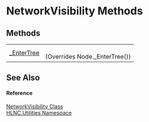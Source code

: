 # NetworkVisibility Methods




## Methods
<table>
<tr>
<td><a href="M_HLNC_Utilities_NetworkVisibility__EnterTree">_EnterTree</a></td>
<td><br />(Overrides Node._EnterTree())</td></tr>
</table>

## See Also


#### Reference
<a href="T_HLNC_Utilities_NetworkVisibility">NetworkVisibility Class</a>  
<a href="N_HLNC_Utilities">HLNC.Utilities Namespace</a>  

